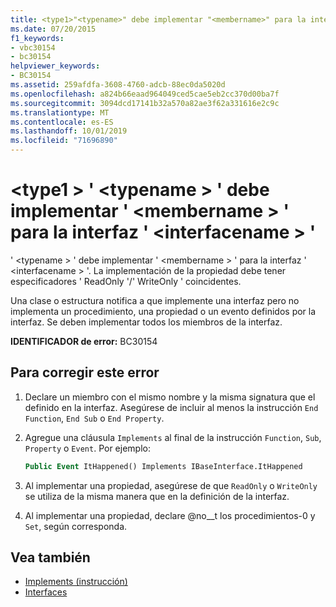 ```yaml
---
title: <type1>"<typename>" debe implementar "<membername>" para la interfaz "<interfacename>"
ms.date: 07/20/2015
f1_keywords:
- vbc30154
- bc30154
helpviewer_keywords:
- BC30154
ms.assetid: 259afdfa-3608-4760-adcb-88ec0da5020d
ms.openlocfilehash: a824b66eaad964049ced5cae5eb2cc370d00ba7f
ms.sourcegitcommit: 3094dcd17141b32a570a82ae3f62a331616e2c9c
ms.translationtype: MT
ms.contentlocale: es-ES
ms.lasthandoff: 10/01/2019
ms.locfileid: "71696890"
---
```

# <a name="type1typename-must-implement-membername-for-interface-interfacename"></a>\<type1 > ' \<typename > ' debe implementar ' \<membername > ' para la interfaz ' \<interfacename > '
' \<typename > ' debe implementar ' \<membername > ' para la interfaz ' \<interfacename > '. La implementación de la propiedad debe tener especificadores ' ReadOnly '/' WriteOnly ' coincidentes.  
  
 Una clase o estructura notifica a que implemente una interfaz pero no implementa un procedimiento, una propiedad o un evento definidos por la interfaz. Se deben implementar todos los miembros de la interfaz.  
  
 **IDENTIFICADOR de error:** BC30154  
  
## <a name="to-correct-this-error"></a>Para corregir este error  
  
1. Declare un miembro con el mismo nombre y la misma signatura que el definido en la interfaz. Asegúrese de incluir al menos la instrucción `End Function`, `End Sub` o `End Property`.  
  
2. Agregue una cláusula `Implements` al final de la instrucción `Function`, `Sub`, `Property` o `Event`. Por ejemplo:  
  
    ```vb  
    Public Event ItHappened() Implements IBaseInterface.ItHappened  
    ```  
  
3. Al implementar una propiedad, asegúrese de que `ReadOnly` o `WriteOnly` se utiliza de la misma manera que en la definición de la interfaz.  
  
4. Al implementar una propiedad, declare @no__t los procedimientos-0 y `Set`, según corresponda.  
  
## <a name="see-also"></a>Vea también

- [Implements (instrucción)](../../../visual-basic/language-reference/statements/implements-statement.md)
- [Interfaces](../../../visual-basic/programming-guide/language-features/interfaces/index.md)
